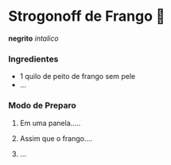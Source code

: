 # Strogonoff de Frango :chicken:

**negrito** _intalico_

### Ingredientes

- 1 quilo de peito de frango sem pele
- ...





### Modo de Preparo

1. Em uma panela.....

2. Assim que o frango....

3. ...

   

